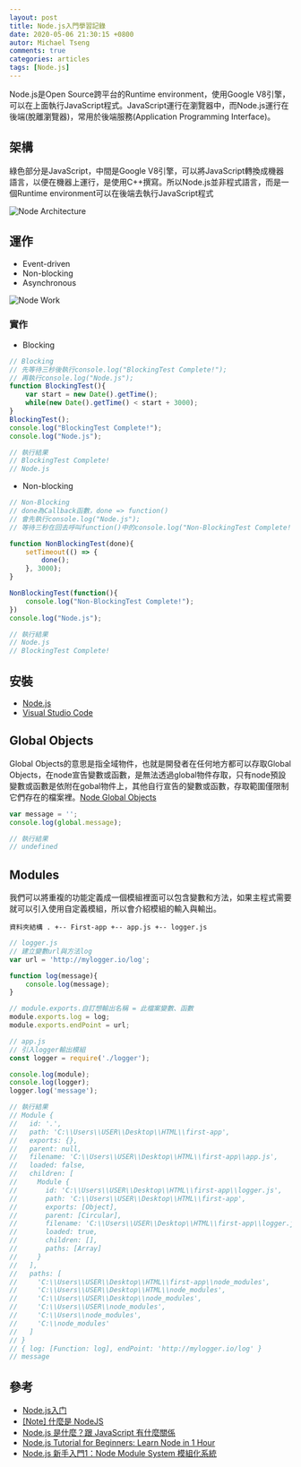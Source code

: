 ```yaml
---
layout: post
title: Node.js入門學習記錄
date: 2020-05-06 21:30:15 +0800
autor: Michael Tseng
comments: true
categories: articles
tags: [Node.js]
---
```


Node.js是Open Source跨平台的Runtime environment，使用Google V8引擎，可以在上面執行JavaScript程式。JavaScript運行在瀏覽器中，而Node.js運行在後端(脫離瀏覽器)，常用於後端服務(Application Programming Interface)。

## 架構
綠色部分是JavaScript，中間是Google V8引擎，可以將JavaScript轉換成機器語言，以便在機器上運行，是使用C++撰寫。所以Node.js並非程式語言，而是一個Runtime environment可以在後端去執行JavaScript程式

![Node Architecture](https://i.imgur.com/x5Z7k6A.png)

## 運作
* Event-driven
* Non-blocking
* Asynchronous

![Node Work](https://i.imgur.com/Xfl8yXy.png)

### 實作
* Blocking

```javascript
// Blocking
// 先等待三秒後執行console.log("BlockingTest Complete!");
// 再執行console.log("Node.js");
function BlockingTest(){
    var start = new Date().getTime();
    while(new Date().getTime() < start + 3000);
}
BlockingTest();
console.log("BlockingTest Complete!");
console.log("Node.js");

// 執行結果
// BlockingTest Complete!
// Node.js
```

* Non-blocking

```javascript
// Non-Blocking
// done為Callback函數，done => function()
// 會先執行console.log("Node.js");
// 等待三秒在回去呼叫function()中的console.log("Non-BlockingTest Complete!");

function NonBlockingTest(done){
    setTimeout(() => {
        done();
    }, 3000);
}

NonBlockingTest(function(){
    console.log("Non-BlockingTest Complete!");
})
console.log("Node.js");

// 執行結果
// Node.js
// BlockingTest Complete!
```

## 安裝
* [Node.js](https://nodejs.org/en/)
* [Visual Studio Code](https://code.visualstudio.com/)

## Global Objects
Global Objects的意思是指全域物件，也就是開發者在任何地方都可以存取Global Objects，在node宣告變數或函數，是無法透過global物件存取，只有node預設變數或函數是依附在gobal物件上，其他自行宣告的變數或函數，存取範圍僅限制它們存在的檔案裡。[Node Global Objects](https://nodejs.org/dist/latest-v12.x/docs/api/)

```javascript
var message = '';
console.log(global.message);

// 執行結果
// undefined
```

## Modules
我們可以將重複的功能定義成一個模組裡面可以包含變數和方法，如果主程式需要就可以引入使用自定義模組，所以會介紹模組的輸入與輸出。

`
資料夾結構
.
+-- First-app
    +-- app.js
    +-- logger.js
`

```javascript
// logger.js
// 建立變數url與方法log
var url = 'http://mylogger.io/log';

function log(message){
    console.log(message);
}

// module.exports.自訂想輸出名稱 = 此檔案變數、函數
module.exports.log = log;
module.exports.endPoint = url;
```

```javascript
// app.js
// 引入logger輸出模組
const logger = require('./logger');

console.log(module);
console.log(logger);
logger.log('message');

// 執行結果
// Module {
//   id: '.',
//   path: 'C:\\Users\\USER\\Desktop\\HTML\\first-app',
//   exports: {},
//   parent: null,
//   filename: 'C:\\Users\\USER\\Desktop\\HTML\\first-app\\app.js',
//   loaded: false,
//   children: [
//     Module {
//       id: 'C:\\Users\\USER\\Desktop\\HTML\\first-app\\logger.js',
//       path: 'C:\\Users\\USER\\Desktop\\HTML\\first-app',
//       exports: [Object],
//       parent: [Circular],
//       filename: 'C:\\Users\\USER\\Desktop\\HTML\\first-app\\logger.js',
//       loaded: true,
//       children: [],
//       paths: [Array]
//     }
//   ],
//   paths: [
//     'C:\\Users\\USER\\Desktop\\HTML\\first-app\\node_modules',
//     'C:\\Users\\USER\\Desktop\\HTML\\node_modules',
//     'C:\\Users\\USER\\Desktop\\node_modules',
//     'C:\\Users\\USER\\node_modules',
//     'C:\\Users\\node_modules',
//     'C:\\node_modules'
//   ]
// }
// { log: [Function: log], endPoint: 'http://mylogger.io/log' }
// message
```

## 參考
* [Node.js入门](https://www.youtube.com/playlist?list=PLliocbKHJNwvbitOJ73M04PUoJae79kEg)
* [[Note] 什麼是 NodeJS](https://pjchender.github.io/2018/12/07/node-%E4%BB%80%E9%BA%BC%E6%98%AF-nodejs/)
* [Node.js 是什麼？跟 JavaScript 有什麼關係](https://tw.alphacamp.co/blog/node-js-and-javascript)
* [Node.js Tutorial for Beginners: Learn Node in 1 Hour](https://youtu.be/TlB_eWDSMt4)
* [Node.js 新手入門1：Node Module System 模組化系統](https://medium.com/@brianwu291/learn-basic-node-part1-module-system-e9ee1724656b)